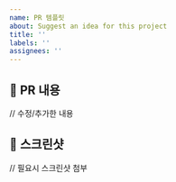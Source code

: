 ```yaml
---
name: PR 템플릿
about: Suggest an idea for this project
title: ''
labels: ''
assignees: ''
---
```


## 📝 PR 내용

// 수정/추가한 내용

## 📸 스크린샷

// 필요시 스크린샷 첨부
